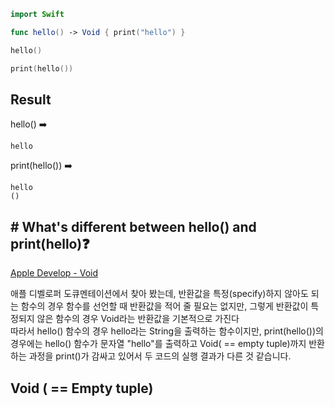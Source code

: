 ```Swift
import Swift

func hello() -> Void { print("hello") }

hello()

print(hello())

```

## Result

hello() ➡️

`hello`

print(hello()) ➡️

`hello`  
`()`

## # What's different between hello() and print(hello)❓

[Apple Develop - Void](https://developer.apple.com/documentation/swift/void)

애플 디벨로퍼 도큐멘테이션에서 찾아 봤는데, 반환값을 특정(specify)하지 않아도 되는 함수의 경우 함수를 선언할 때 반환값을 적어 줄 필요는 없지만, 그렇게 반환값이 특정되지 않은 함수의 경우 Void라는 반환값을 기본적으로 가진다  
따라서 hello() 함수의 경우 hello라는 String을 출력하는 함수이지만, print(hello())의 경우에는 hello() 함수가 문자열 "hello"를 출력하고 Void( == empty tuple)까지 반환하는 과정을 print()가 감싸고 있어서 두 코드의 실행 결과가 다른 것 같습니다.

## Void ( == Empty tuple)
